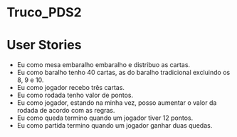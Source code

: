 # Truco_PDS2




# User Stories
+ Eu como mesa embaralho embaralho e distribuo as cartas.
+ Eu como baralho tenho 40 cartas, as do baralho tradicional excluindo os 8, 9 e 10.
+ Eu como jogador recebo três cartas.
+ Eu como rodada tenho valor de  pontos.
+ Eu como  jogador, estando na minha vez, posso aumentar o valor da rodada de acordo com as regras.
+ Eu como queda termino  quando um  jogador tiver 12 pontos.
+ Eu como partida termino quando um  jogador  ganhar duas quedas. 
